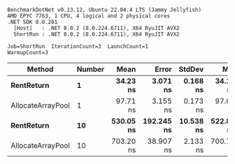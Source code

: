 ```

BenchmarkDotNet v0.13.12, Ubuntu 22.04.4 LTS (Jammy Jellyfish)
AMD EPYC 7763, 1 CPU, 4 logical and 2 physical cores
.NET SDK 8.0.201
  [Host]   : .NET 8.0.2 (8.0.224.6711), X64 RyuJIT AVX2
  ShortRun : .NET 8.0.2 (8.0.224.6711), X64 RyuJIT AVX2

Job=ShortRun  IterationCount=3  LaunchCount=1  
WarmupCount=3  

```
| Method            | Number | Mean      | Error      | StdDev    | Min       | Max       | Allocated |
|------------------ |------- |----------:|-----------:|----------:|----------:|----------:|----------:|
| **RentReturn**        | **1**      |  **34.23 ns** |   **3.071 ns** |  **0.168 ns** |  **34.12 ns** |  **34.43 ns** |         **-** |
| AllocateArrayPool | 1      |  97.71 ns |   3.155 ns |  0.173 ns |  97.60 ns |  97.91 ns |         - |
| **RentReturn**        | **10**     | **530.05 ns** | **192.245 ns** | **10.538 ns** | **522.87 ns** | **542.14 ns** |         **-** |
| AllocateArrayPool | 10     | 703.20 ns |  38.907 ns |  2.133 ns | 700.77 ns | 704.78 ns |         - |
